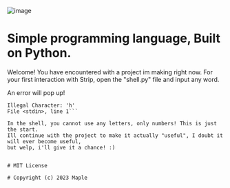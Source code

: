 
![image](https://user-images.githubusercontent.com/70176410/232163856-58af5932-a35a-4507-91c2-8985500fe455.png)

# Simple programming language, Built on Python.

Welcome! You have encountered with a project im making right now.
For your first interaction with Strip, open the "shell.py" file and input any word.

An error will pop up!

```Stripe >>>  hello world
Illegal Character: 'h'
File <stdin>, line 1```

In the shell, you cannot use any letters, only numbers! This is just the start.
Ill continue with the project to make it actually "useful", I doubt it will ever become useful,
but welp, i'll give it a chance! :)


# MIT License

# Copyright (c) 2023 Maple

